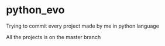 # python_evo
Trying to commit every project made by me in python language

All the projects is on the master branch

